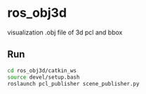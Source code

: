 # ros_obj3d
visualization .obj file of 3d pcl and bbox
## Run
```bash
cd ros_obj3d/catkin_ws
source devel/setup.bash
roslaunch pcl_publisher scene_publisher.py
```
